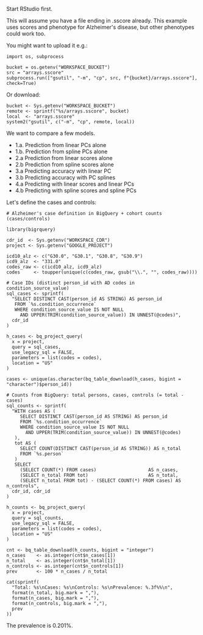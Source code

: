 Start RStudio first.

This will assume you have a file ending in .sscore already. This example uses scores and phenotype for Alzheimer's disease, but other phenotypes could work too.

You might want to upload it e.g.:
```
import os, subprocess

bucket = os.getenv("WORKSPACE_BUCKET")
src = "arrays.sscore"
subprocess.run(["gsutil", "-m", "cp", src, f"{bucket}/arrays.sscore"], check=True)
```

Or download:
```
bucket <- Sys.getenv("WORKSPACE_BUCKET")
remote <- sprintf("%s/arrays.sscore", bucket)
local  <- "arrays.sscore"
system2("gsutil", c("-m", "cp", remote, local))
```

We want to compare a few models.

- 1.a. Prediction from linear PCs alone
- 1.b. Prediction from spline PCs alone
- 2.a  Prediction from linear scores alone
- 2.b  Prediction from spline scores alone
- 3.a  Predicting accuracy with linear PC
- 3.b  Predicting accuracy with PC splines
- 4.a  Predicting with linear scores and linear PCs
- 4.b  Predicting with spline scores and spline PCs

Let's define the cases and controls:
```
# Alzheimer's case definition in BigQuery + cohort counts (cases/controls)

library(bigrquery)

cdr_id  <- Sys.getenv("WORKSPACE_CDR")
project <- Sys.getenv("GOOGLE_PROJECT")

icd10_alz <- c("G30.0", "G30.1", "G30.8", "G30.9")
icd9_alz  <- "331.0"
codes_raw <- c(icd10_alz, icd9_alz)
codes     <- toupper(unique(c(codes_raw, gsub("\\.", "", codes_raw))))

# Case IDs (distinct person_id with AD codes in condition_source_value)
sql_cases <- sprintf(
  "SELECT DISTINCT CAST(person_id AS STRING) AS person_id
   FROM `%s.condition_occurrence`
   WHERE condition_source_value IS NOT NULL
     AND UPPER(TRIM(condition_source_value)) IN UNNEST(@codes)",
  cdr_id
)

h_cases <- bq_project_query(
  x = project,
  query = sql_cases,
  use_legacy_sql = FALSE,
  parameters = list(codes = codes),
  location = "US"
)

cases <- unique(as.character(bq_table_download(h_cases, bigint = "character")$person_id))

# Counts from BigQuery: total persons, cases, controls (= total - cases)
sql_counts <- sprintf(
  "WITH cases AS (
     SELECT DISTINCT CAST(person_id AS STRING) AS person_id
     FROM `%s.condition_occurrence`
     WHERE condition_source_value IS NOT NULL
       AND UPPER(TRIM(condition_source_value)) IN UNNEST(@codes)
   ),
   tot AS (
     SELECT COUNT(DISTINCT CAST(person_id AS STRING)) AS n_total
     FROM `%s.person`
   )
   SELECT
     (SELECT COUNT(*) FROM cases)                   AS n_cases,
     (SELECT n_total FROM tot)                      AS n_total,
     (SELECT n_total FROM tot) - (SELECT COUNT(*) FROM cases) AS n_controls",
  cdr_id, cdr_id
)

h_counts <- bq_project_query(
  x = project,
  query = sql_counts,
  use_legacy_sql = FALSE,
  parameters = list(codes = codes),
  location = "US"
)

cnt <- bq_table_download(h_counts, bigint = "integer")
n_cases    <- as.integer(cnt$n_cases[1])
n_total    <- as.integer(cnt$n_total[1])
n_controls <- as.integer(cnt$n_controls[1])
prev       <- 100 * n_cases / n_total

cat(sprintf(
  "Total: %s\nCases: %s\nControls: %s\nPrevalence: %.3f%%\n",
  format(n_total, big.mark = ","),
  format(n_cases, big.mark = ","),
  format(n_controls, big.mark = ","),
  prev
))
```
The prevalence is 0.201%.
